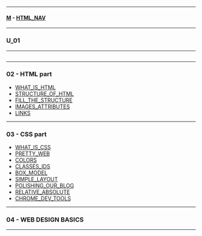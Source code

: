 
---

#### [M](https://github.com/ttltrk/TTT/blob/master/menu.md) - [HTML_NAV](https://github.com/ttltrk/TTT/tree/master/HTML/HTML_NAV.md)

---

### U_01

---

```

```

---

### 02 - HTML part

* [WHAT_IS_HTML](https://github.com/ttltrk/TTT/tree/master/HTML/U_01/02_HTML/WHAT_IS_HTML.md)
* [STRUCTURE_OF_HTML](https://github.com/ttltrk/TTT/tree/master/HTML/U_01/02_HTML/STRUCTURE_OF_HTML.md)
* [FILL_THE_STRUCTURE](https://github.com/ttltrk/TTT/tree/master/HTML/U_01/02_HTML/FILL_THE_STRUCTURE.md)
* [IMAGES_ATTRIBUTES](https://github.com/ttltrk/TTT/tree/master/HTML/U_01/02_HTML/IMAGES_ATTRIBUTES.md)
* [LINKS](https://github.com/ttltrk/TTT/tree/master/HTML/U_01/02_HTML/LINKS.md)

---

### 03 - CSS part

* [WHAT_IS_CSS](https://github.com/ttltrk/TTT/tree/master/HTML/U_01/03_CSS/WHAT_IS_CSS.md)
* [PRETTY_WEB](https://github.com/ttltrk/TTT/tree/master/HTML/U_01/03_CSS/PRETTY_WEB.md)
* [COLORS](https://github.com/ttltrk/TTT/tree/master/HTML/U_01/03_CSS/COLORS.md)
* [CLASSES_IDS](https://github.com/ttltrk/TTT/tree/master/HTML/U_01/03_CSS/CLASSES_IDS.md)
* [BOX_MODEL](https://github.com/ttltrk/TTT/tree/master/HTML/U_01/03_CSS/BOX_MODEL.md)
* [SIMPLE_LAYOUT](https://github.com/ttltrk/TTT/tree/master/HTML/U_01/03_CSS/SIMPLE_LAYOUT.md)
* [POLISHING_OUR_BLOG](https://github.com/ttltrk/TTT/tree/master/HTML/U_01/03_CSS/POLISHING_OUR_BLOG.md)
* [RELATIVE_ABSOLUTE](https://github.com/ttltrk/TTT/tree/master/HTML/U_01/03_CSS/RELATIVE_ABSOLUTE.md)
* [CHROME_DEV_TOOLS](https://github.com/ttltrk/TTT/tree/master/HTML/U_01/03_CSS/CHROME_DEV_TOOLS.md)

---

### 04 - WEB DESIGN BASICS

---
